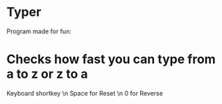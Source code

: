 # Typer

Program made for fun:

# Checks how fast you can type from a to z or z to a

Keyboard shortkey \n
  Space for Reset \n
  0 for Reverse
